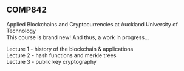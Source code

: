 ## COMP842
Applied Blockchains and Cryptocurrencies at Auckland University of Technology\
This course is brand new! And thus, a work in progress...

Lecture 1 - history of the blockchain & applications\
Lecture 2 - hash functions and merkle trees\
Lecture 3 - public key cryptography
